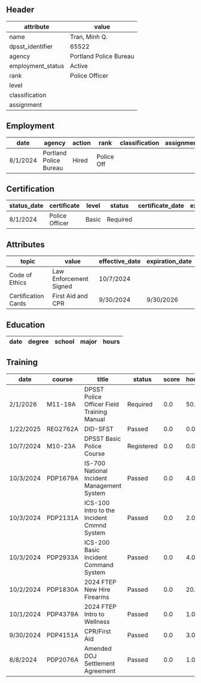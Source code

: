 ## Header
| attribute | value |
| --------- | ----- |
| name | Tran, Minh Q. |
| dpsst_identifier | 65522 |
| agency | Portland Police Bureau |
| employment_status | Active |
| rank | Police Officer |
| level |  |
| classification |  |
| assignment |  |
## Employment
| date | agency | action | rank | classification | assignment |
| ---- | ------ | ------ | ---- | -------------- | ---------- |
| 8/1/2024 | Portland Police Bureau | Hired | Police Off |  |  |
## Certification
| status_date | certificate | level | status | certificate_date | expiration_date | probation_date |
| ----------- | ----------- | ----- | ------ | ---------------- | --------------- | -------------- |
| 8/1/2024 | Police Officer | Basic | Required |  |  | 2/1/2026 |
## Attributes
| topic | value | effective_date | expiration_date |
| ----- | ----- | -------------- | --------------- |
| Code of Ethics | Law Enforcement Signed | 10/7/2024 |  |
| Certification Cards | First Aid and CPR | 9/30/2024 | 9/30/2026 |
## Education
| date | degree | school | major | hours |
| ---- | ------ | ------ | ----- | ----- |
## Training
| date | course | title | status | score | hours |
| ---- | ------ | ----- | ------ | ----- | ----- |
| 2/1/2026 | M11-19A | DPSST Police Officer Field Training Manual | Required | 0.0 | 50.00 |
| 1/22/2025 | REG2762A | DID-SFST | Passed | 0.0 | 0.00 |
| 10/7/2024 | M10-23A | DPSST Basic Police Course | Registered | 0.0 | 0.00 |
| 10/3/2024 | PDP1679A | IS-700 National Incident Management System | Passed | 0.0 | 4.00 |
| 10/3/2024 | PDP2131A | ICS-100 Intro to the Incident Cmmnd System | Passed | 0.0 | 2.00 |
| 10/3/2024 | PDP2933A | ICS-200 Basic Incident Command System | Passed | 0.0 | 4.00 |
| 10/2/2024 | PDP1830A | 2024 FTEP New Hire Firearms | Passed | 0.0 | 20.00 |
| 10/1/2024 | PDP4379A | 2024 FTEP Intro to Wellness | Passed | 0.0 | 1.00 |
| 9/30/2024 | PDP4151A | CPR/First Aid | Passed | 0.0 | 3.00 |
| 8/8/2024 | PDP2076A | Amended DOJ Settlement Agreement | Passed | 0.0 | 1.00 |
